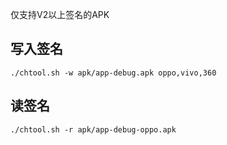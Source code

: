 仅支持V2以上签名的APK

## 写入签名

``
./chtool.sh -w apk/app-debug.apk oppo,vivo,360
``

## 读签名

``
./chtool.sh -r apk/app-debug-oppo.apk
``